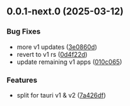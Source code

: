 ## 0.0.1-next.0 (2025-03-12)

### Bug Fixes

- more v1 updates ([3e0860d](https://github.com/goosewobbler/zubridge/commit/3e0860def3b832a0dd1fb7a1a1c80a5515264bbf))
- revert to v1 rs ([0d4f22d](https://github.com/goosewobbler/zubridge/commit/0d4f22d17a6848204e94b3761290ac6db5865c7a))
- update remaining v1 apps ([010c065](https://github.com/goosewobbler/zubridge/commit/010c0654d5c84b751dfd9ecb59c90ed33355128e))

### Features

- split for tauri v1 & v2 ([7a426df](https://github.com/goosewobbler/zubridge/commit/7a426df783edd6abf0dadf99750f8ed65c60416f))

